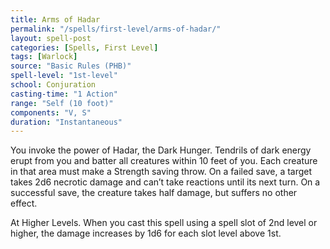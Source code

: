 ```yaml
---
title: Arms of Hadar
permalink: "/spells/first-level/arms-of-hadar/"
layout: spell-post
categories: [Spells, First Level]
tags: [Warlock]
source: "Basic Rules (PHB)"
spell-level: "1st-level"
school: Conjuration
casting-time: "1 Action"
range: "Self (10 foot)"
components: "V, S"
duration: "Instantaneous"
---
```


You invoke the power of Hadar, the Dark Hunger. Tendrils of dark energy erupt from you and batter all creatures within 10 feet of you. Each creature in that area must make a Strength saving throw. On a failed save, a target takes 2d6 necrotic damage and can’t take reactions until its next turn. On a successful save, the creature takes half damage, but suffers no other effect.

At Higher Levels. When you cast this spell using a spell slot of 2nd level or higher, the damage increases by 1d6 for each slot level above 1st.